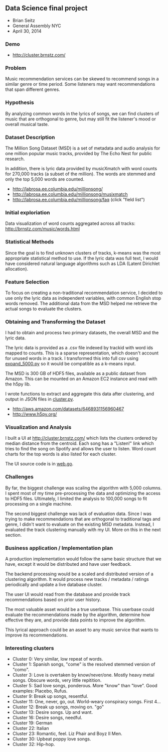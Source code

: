 ## Data Science final project ##

* Brian Seitz
* General Assembly NYC
* April 30, 2014 

### Demo ###

* http://cluster.brnstz.com/

### Problem ###

Music recommendation services can be skewed to recommend songs in a similar
genre or time period. Some listeners may want recommendations that span
different genres.

### Hypothesis ###

By analyzing common words in the lyrics of songs, we can find clusters of music
that are orthogonal to genre, but may still fit the listener's mood or overall
musical taste.

### Dataset Description ###

The Million Song Dataset (MSD) is a set of metadata and audio analysis for one
million popular music tracks, provided by The Echo Nest for public research.

In addition, there is lyric data provided by musicXmatch with word counts for
270,000 tracks (a subset of the million). The words are stemmed and only the
top 5,000 words are counted.

* http://labrosa.ee.columbia.edu/millionsong/
* http://labrosa.ee.columbia.edu/millionsong/musixmatch
* http://labrosa.ee.columbia.edu/millionsong/faq (click "field list")

### Initial exploriation ###

Data visualization of word counts aggregated across all tracks: http://brnstz.com/music/words.html

### Statistical Methods ###

Since the goal is to find unknown clusters of tracks, k-means was the most
appropriate statistical method to use. If the lyric data was full text, I would
have considered natural language algorithms such as LDA (Latent Dirichlet
allocation).

### Feature Selection ###

To focus on creating a non-traditional recommendation service, I decided to use
only the lyric data as independent variables, with common English stop words
removed. The additional data from the MSD helped me retrieve the actual songs
to evaluate the clusters. 

### Obtaining and Transforming the Dataset ###

I had to obtain and process two primary datasets, the overall MSD and the lyric data. 

The lyric data is provided as a .csv file indexed by trackid with word ids
mapped to counts. This is a sparse representation, which doesn't account for
unused words in a track. I transformed this into full csv using
[expand_5000.py](expand_5000.py) so it would be compatible as a k-means input.

The MSD is 300 GB of HDF5 files, available as a public dataset from Amazon.
This can be mounted on an Amazon EC2 instance and read with the h5py lib.

I wrote functions to extract and aggregate this data after clustering, and
output in JSON files in [cluster.py](cluster.py).

* http://aws.amazon.com/datasets/6468931156960467
* http://www.h5py.org/

### Visualization and Analysis ###

I built a UI at http://cluster.brnstz.com/ which lists the clusters ordered by
median distance from the centroid. Each song has a "Listen!" link which tries
to find the song on Spotify and allows the user to listen. Word count charts
for the top words is also listed for each cluster.

The UI source code is in [web.go](web.go).

### Challenges ###

By far, the biggest challenge was scaling the algorithm with 5,000 columns. I
spent most of my time pre-processing the data and optimizing the access to HDF5
files. Ultimately, I limited the analysis to 100,000 songs to fit processing on
a single machine.

The second biggest challenge was lack of evaluation data. Since I was trying to
make recommendations that are orthogonal to traditional tags and genre, I
didn't want to evaluate on the existing MSD metadata. Instead, I evaluated the
track clustering manually with my UI. More on this in the next section.

### Business application / Implementation plan ###

A production implementation would follow the same basic structure that we have,
except it would be distributed and have user feedback.

The backend processing would be a scaled and distributed version of a
clustering algorithm.  It would process new tracks / metadata / ratings
periodically and update a live database cluster.

The user UI would read from the database and provide track recommendations
based on prior user history.

The most valuable asset would be a true userbase. This userbase could evaluate
the recommendations made by the algorithm, determine how effective they are,
and provide data points to improve the algorithm. 

This lyrical approach could be an asset to any music service that wants to
improve its recommendations.

### Interesting clusters ###
* Cluster 0: Very similar, low repeat of words.
* Cluster 1: Spanish songs, "come" is the resolved stemmed version of "como".
* Cluster 3: Love is overtaken by know/never/one. Mostly heavy metal songs. Obscure words, very little repitition.
* Cluster 5: Sad love songs, ponderous. More "know" than "love". Good examples: Placebo, Rufus.
* Cluster 9: Break up songs, resentful.
* Cluster 11: One, never, go, out. World-weary conspiracy songs. First 4...
* Cluster 12: Break up songs, moving on. "go"
* Cluster 13: Desire songs. Up and want.
* Cluster 16: Desire songs, needful.
* Cluster 19: German
* Cluster 22: Italian
* Cluster 23: Romantic, feel. Liz Phair and Boyz II Men.
* Cluster 30: Upbeat poppy love songs.
* Cluster 32: Hip-hop.
